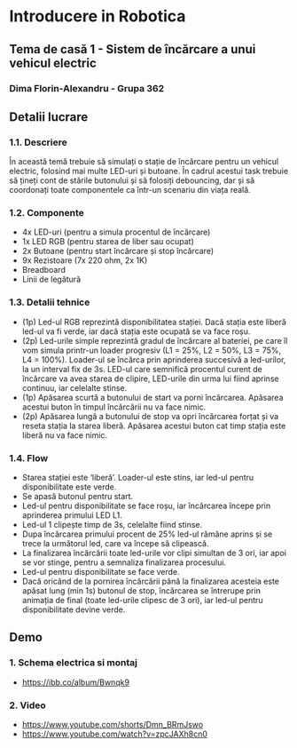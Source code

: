 # Introducere in Robotica
## Tema de casă 1 - ⁠Sistem de încărcare a unui vehicul electric
### Dima Florin-Alexandru - Grupa 362

## Detalii lucrare

### 1.1. Descriere
În această temă trebuie să simulați o stație de încărcare pentru un vehicul electric, folosind mai multe LED-uri și butoane. În cadrul acestui task trebuie să țineți cont de stările butonului și să folosiți debouncing, dar și să coordonați toate componentele ca într-un scenariu din viața reală.

### 1.2. Componente
- 4x LED-uri (pentru a simula procentul de încărcare)
- 1x LED RGB (pentru starea de liber sau ocupat)
- 2x Butoane (pentru start încărcare și stop încărcare)
- 9x Rezistoare (7x 220 ohm, 2x 1K)
- Breadboard
- Linii de legătură

### 1.3. Detalii tehnice
- (1p) Led-ul RGB reprezintă disponibilitatea stației. Dacă stația este liberă led-ul va fi verde, iar dacă stația este ocupată se va face roșu.
- (2p) Led-urile simple reprezintă gradul de încărcare al bateriei, pe care îl vom simula printr-un loader progresiv (L1 = 25%, L2 = 50%, L3 = 75%, L4 = 100%). Loader-ul se încărca prin aprinderea succesivă a led-urilor, la un interval fix de 3s. LED-ul care semnifică procentul curent de încărcare va avea starea de clipire, LED-urile din urma lui fiind aprinse continuu, iar celelalte stinse.
- (1p) Apăsarea scurtă a butonului de start va porni încărcarea. Apăsarea acestui buton în timpul încărcării nu va face nimic.
- (2p) Apăsarea lungă a butonului de stop va opri încărcarea forțat și va reseta stația la starea liberă. Apăsarea acestui buton cat timp stația este liberă nu va face nimic.

### 1.4. Flow
- Starea stației este ‘liberă’. Loader-ul este stins, iar led-ul pentru disponibilitate este verde.
- Se apasă butonul pentru start.
- Led-ul pentru disponibilitate se face roșu, iar încărcarea începe prin aprinderea primului LED L1.
- Led-ul 1 clipește timp de 3s, celelalte fiind stinse.
- Dupa încărcarea primului procent de 25% led-ul rămâne aprins și se trece la următorul led, care va începe să clipească.
- La finalizarea încărcării toate led-urile vor clipi simultan de 3 ori, iar apoi se vor stinge, pentru a semnaliza finalizarea procesului.
- Led-ul pentru disponibilitate se face verde.
- Dacă oricând de la pornirea încărcării până la finalizarea acesteia este apăsat lung (min 1s) butonul de stop, încărcarea se întrerupe prin animația de final (toate led-urile clipesc de 3 ori), iar led-ul pentru disponibilitate devine verde.

## Demo
### 1. Schema electrica si montaj
- https://ibb.co/album/Bwnqk9

### 2. Video
- https://www.youtube.com/shorts/Dmn_BRmJswo
- https://www.youtube.com/watch?v=zpcJAXh8cn0
